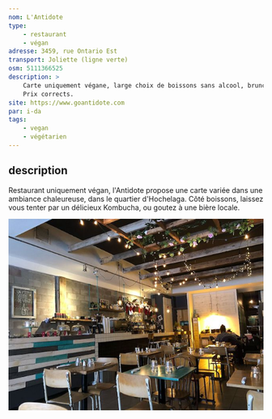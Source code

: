 ```yaml
---
nom: L'Antidote
type:
    - restaurant
    - végan
adresse: 3459, rue Ontario Est
transport: Joliette (ligne verte)
osm: 5111366525
description: >
    Carte uniquement végane, large choix de boissons sans alcool, brunch le week-end.
    Prix corrects.
site: https://www.goantidote.com
par: i-da
tags:
    - vegan
    - végétarien
---
```


## description

Restaurant uniquement végan, l'Antidote propose une carte variée dans une ambiance chaleureuse, dans le quartier d'Hochelaga. Côté boissons, laissez vous tenter par un délicieux Kombucha, ou goutez à une bière locale.

![L'Antidode](./media/l-antidote.jpg)

<i class="fas fa-seedling"></i>
